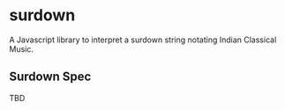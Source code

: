 # surdown

A Javascript library to interpret a surdown string notating Indian Classical Music.


## Surdown Spec

TBD